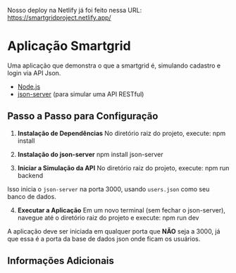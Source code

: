 Nosso deploy na Netlify já foi feito nessa URL: https://smartgridproject.netlify.app/

# Aplicação Smartgrid

Uma aplicação que demonstra o que a smartgrid é, simulando cadastro e login via API Json.

- [Node.js](https://nodejs.org/en/)
- [json-server](https://www.npmjs.com/package/json-server) (para simular uma API RESTful)

## Passo a Passo para Configuração

1. **Instalação de Dependências**
   No diretório raiz do projeto, execute:
npm install

2. **Instalação do json-server**
npm install json-server

3. **Iniciar a Simulação da API**
No diretório raiz do projeto, execute:
npm run backend

Isso inicia o `json-server` na porta 3000, usando `users.json` como seu banco de dados.

4. **Executar a Aplicação**
Em um novo terminal (sem fechar o json-server), navegue até o diretório raiz do projeto e execute:
npm run dev

A aplicação deve ser iniciada em qualquer porta que **NÃO** seja a 3000, já que essa é a porta da base de dados json onde ficam os usuários.

## Informações Adicionais

